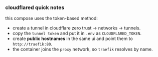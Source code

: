 ### cloudflared quick notes

this compose uses the token-based method:

- create a tunnel in cloudflare zero trust → networks → tunnels.
- copy the `tunnel token` and put it in `.env` as `CLOUDFLARED_TOKEN`.
- create **public hostnames** in the same ui and point them to `http://traefik:80`.
- the container joins the `proxy` network, so `traefik` resolves by name.

